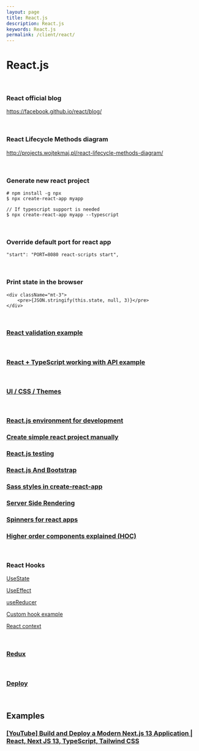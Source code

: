 ```yaml
---
layout: page
title: React.js
description: React.js
keywords: React.js
permalink: /client/react/
---
```


# React.js

<br/>

### React official blog

https://facebook.github.io/react/blog/

<br/>

### React Lifecycle Methods diagram

http://projects.wojtekmaj.pl/react-lifecycle-methods-diagram/

<br/>

### Generate new react project

    # npm install -g npx
    $ npx create-react-app myapp

    // If typescript support is needed
    $ npx create-react-app myapp --typescript

<br/>

### Override default port for react app

```
"start": "PORT=8080 react-scripts start",
```

<br/>

### Print state in the browser

```
<div className="mt-3">
    <pre>{JSON.stringify(this.state, null, 3)}</pre>
</div>
```

<br/>

### [React validation example](https://codesandbox.io/s/reactjs-form-validation-v30cl?file=/src/ValidationInReact.js:3656-3662)

<br/>

### [React + TypeScript working with API example](https://github.com/wildmakaka/react-2021-q3-api)

<br/>

### [UI / CSS / Themes](/client/react/ui/)

<br/>

### [React.js environment for development](/devtools/react/setup/)

### [Create simple react project manually](/client/react/create-simple-react-project-manually/)

### [React.js testing](/client/react/tools/testing/)

### [React.js And Bootstrap](https://www.youtube.com/watch?v=DyNADv8RZPs&list=PL_edDyMvX8wUK6BEeFPXdvfEgWl8RJnR_)

### [Sass styles in create-react-app](https://www.youtube.com/watch?v=B_zZDa80FVo)

### [Server Side Rendering](/client/react/ssr/)

### [Spinners for react apps](http://www.davidhu.io/react-spinners/)

### [Higher order components explained (HOC)](https://github.com/ZhangMYihua/higher-order-components-explained)

<br/>

### React Hooks

[UseState](https://github.com/ZhangMYihua/use-state-example)

[UseEffect](https://github.com/ZhangMYihua/use-effect-example)

[useReducer](https://github.com/ZhangMYihua/useReducer-example)

[Custom hook example](https://github.com/ZhangMYihua/custom-hook-example)

[React context](https://github.com/ZhangMYihua/react-context-lesson)

<br/>

### [Redux](/client/react/redux/)

<br/>

### [Deploy](/client/react/deploy/)

<br/>

## Examples

### [[YouTube] Build and Deploy a Modern Next.js 13 Application | React, Next JS 13, TypeScript, Tailwind CSS](https://www.youtube.com/watch?v=pUNSHPyVryU)
